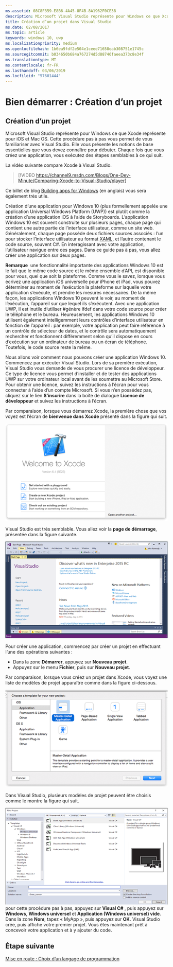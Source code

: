```yaml
---
ms.assetid: 08C8F359-E8B6-4A45-8F4B-8A1962F0CE38
description: Microsoft Visual Studio représente pour Windows ce que Xcode représente pour iOS et Mac OS. Cette procédure pas à pas vous permet de vous familiariser avec Visual Studio.
title: Création d’un projet dans Visual Studio
ms.date: 02/08/2017
ms.topic: article
keywords: windows 10, uwp
ms.localizationpriority: medium
ms.openlocfilehash: 1b6ea9fdf2e504e1ceee71658eab308751e1745c
ms.sourcegitcommit: b034650b684a767274d5d88746faeea373c8e34f
ms.translationtype: MT
ms.contentlocale: fr-FR
ms.lasthandoff: 03/06/2019
ms.locfileid: "57601444"
---
```

# <a name="getting-started-creating-a-project"></a>Bien démarrer : Création d’un projet

## <a name="creating-a-project"></a>Création d’un projet

Microsoft Visual Studio représente pour Windows ce que Xcode représente pour iOS et Mac OS. Cette procédure pas à pas vous permet de vous familiariser avec Visual Studio. Elle vous présente les notions de base essentielles que vous devez connaître pour débuter. Chaque fois que vous créez une application, vous exécutez des étapes semblables à ce qui suit.

La vidéo suivante compare Xcode à Visual Studio.

> [!VIDEO https://channel9.msdn.com/Blogs/One-Dev-Minute/Comparing-Xcode-to-Visual-Studio/player]

Ce billet de blog [Building apps for Windows](https://blogs.windows.com/buildingapps/2016/01/27/visual-studio-walkthrough-for-ios-developers/) (en anglais) vous sera également très utile.

Création d’une application pour Windows 10 (plus formellement appelée une application Universal Windows Platform (UWP)) est plutôt comme la création d’une application iOS à l’aide de Storyboards. L’application Windows 10 est souvent construite sur plusieurs pages, chaque page qui contient une autre partie de l’interface utilisateur, comme un site web. Généralement, chaque page possède deux fichiers sources associés : l’un pour stocker l’interface utilisateur au format [XAML](https://msdn.microsoft.com/library/windows/apps/mt185595), et l’autre contenant le code source, souvent C#. En interagissant avec votre application, l’utilisateur navigue entre ces pages. Dans ce guide pas à pas, vous allez créer une application sur deux pages.

**Remarque**  une fonctionnalité importante des applications Windows 10 est le fait que le même code source et le même ensemble d’API, est disponible pour vous, quel que soit la plateforme. Comme vous le savez, lorsque vous écrivez une application iOS universelle pour iPhone et iPad, vous pouvez déterminer au moment de l’exécution la plateforme sur laquelle votre application s’exécute, et prendre les mesures nécessaires. De la même façon, les applications Windows 10 peuvent le voir, au moment de l’exécution, l’appareil sur que lequel ils s’exécutent. Avec une application UWP, il est inutile d’utiliser \#génère ifdef dans votre code source pour créer le téléphone et le bureau. Heureusement, les applications Windows 10 utilisent également intelligemment leurs contrôles d’interface utilisateur en fonction de l’appareil : par exemple, votre application peut faire référence à un contrôle de sélecteur de dates, et le contrôle sera automatiquement rechercher et fonctionnent différemment selon qu’il dispose en cours d’exécution sur un ordinateur de bureau ou un écran de téléphone. Toutefois, le code source reste la même.

Nous allons voir comment nous pouvons créer une application Windows 10. Commencez par exécuter Visual Studio. Lors de sa première exécution, Visual Studio vous demande de vous procurer une licence de développeur. Ce type de licence vous permet d’installer et de tester des applications UWP sur votre ordinateur local avant de les soumettre au Microsoft Store. Pour obtenir une licence, suivez les instructions à l’écran pour vous connecter à l’aide d’un compte Microsoft. Si vous n’en possédez pas, cliquez sur le lien **S’inscrire** dans la boîte de dialogue **Licence de développeur** et suivez les instructions à l’écran.

Par comparaison, lorsque vous démarrez Xcode, la première chose que vos voyez est l’écran de **bienvenue dans Xcode** présenté dans la figure qui suit.

![écran de bienvenue Xcode](images/ios-to-uwp/ios-to-uwp-xcode-welcome.png)

Visual Studio est très semblable. Vous allez voir la **page de démarrage**, présentée dans la figure suivante.

![écran d’accueil Visual Studio](images/ios-to-uwp/ios-to-uwp-vs-welcome.png)

Pour créer une application, commencez par créer un projet en effectuant l’une des opérations suivantes :

-   Dans la zone **Démarrer**, appuyez sur **Nouveau projet**.
-   Appuyez sur le menu **Fichier**, puis sur **Nouveau projet**.

Par comparaison, lorsque vous créez un projet dans Xcode, vous voyez une liste de modèles de projet apparaître comme dans la figure ci-dessous.

![boîte de dialogue nouveau projet dans xcode](images/ios-to-uwp/ios-to-uwp-xcode-choose-template.png)

Dans Visual Studio, plusieurs modèles de projet peuvent être choisis comme le montre la figure qui suit.

![nouvelle boîte de dialogue projet Visual studio](images/ios-to-uwp/ios-to-uwp-vs-choose-template.png) pour cette procédure pas à pas, appuyez sur **Visual C#** , puis appuyez sur **Windows**, **Windows universel** et **Application (Windows universel) vide**. Dans la zone **Nom**, tapez « MyApp », puis appuyez sur **OK**. Visual Studio crée, puis affiche votre premier projet. Vous êtes maintenant prêt à concevoir votre application et à y ajouter du code.

## <a name="next-step"></a>Étape suivante

[Mise en route : Choix d’un langage de programmation](getting-started-choosing-a-programming-language.md)
